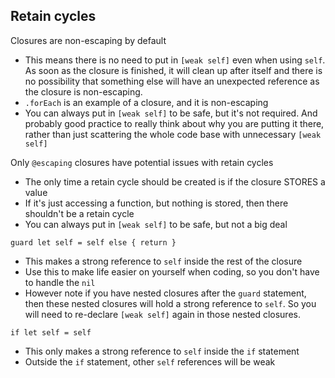 ## Retain cycles

Closures are non-escaping by default
* This means there is no need to put in `[weak self]` even when using `self`. As soon as the closure is finished, it will clean up after itself and there is no possibility that something else will have an unexpected reference as the closure is non-escaping.
* `.forEach` is an example of a closure, and it is non-escaping
* You can always put in `[weak self]` to be safe, but it's not required. And probably good practice to really think about why you are putting it there, rather than just scattering the whole code base with unnecessary `[weak self]`

Only `@escaping` closures have potential issues with retain cycles
* The only time a retain cycle should be created is if the closure STORES a value
* If it's just accessing a function, but nothing is stored, then there shouldn't be a retain cycle
* You can always put in `[weak self]` to be safe, but not a big deal

`guard let self = self else { return }`
* This makes a strong reference to `self` inside the rest of the closure
* Use this to make life easier on yourself when coding, so you don't have to handle the `nil`
* However note if you have nested closures after the `guard` statement, then these nested closures will hold a strong reference to `self`. So you will need to re-declare `[weak self]` again in those nested closures.

`if let self = self`
* This only makes a strong reference to `self` inside the `if` statement
* Outside the `if` statement, other `self` references will be weak
